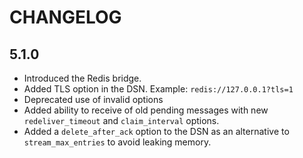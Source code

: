CHANGELOG
=========

5.1.0
-----

 * Introduced the Redis bridge.
 * Added TLS option in the DSN. Example: `redis://127.0.0.1?tls=1`
 * Deprecated use of invalid options
 * Added ability to receive of old pending messages with new `redeliver_timeout`
   and `claim_interval` options.
 * Added a `delete_after_ack` option to the DSN as an alternative to
   `stream_max_entries` to avoid leaking memory.

